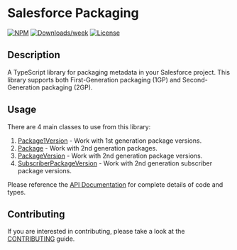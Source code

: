 # Salesforce Packaging

[![NPM](https://img.shields.io/npm/v/@salesforce/packaging.svg?label=@salesforce/packaging)](https://www.npmjs.com/package/@salesforce/packaging) [![Downloads/week](https://img.shields.io/npm/dw/@salesforce/packaging.svg)](https://npmjs.org/package/@salesforce/packaging) [![License](https://img.shields.io/badge/License-Apache--2.0-blue.svg)](https://opensource.org/license/apache-2-0)

## Description

A TypeScript library for packaging metadata in your Salesforce project. This library supports both First-Generation packaging (1GP) and Second-Generation packaging (2GP).

## Usage

There are 4 main classes to use from this library:

1. [Package1Version](https://forcedotcom.github.io/packaging/classes/package1_package1Version.Package1Version.html) - Work with 1st generation package versions.
1. [Package](https://forcedotcom.github.io/packaging/classes/package_package.Package.html) - Work with 2nd generation packages.
1. [PackageVersion](https://forcedotcom.github.io/packaging/classes/package_packageVersion.PackageVersion.html) - Work with 2nd generation package versions.
1. [SubscriberPackageVersion](https://forcedotcom.github.io/packaging/classes/package_subscriberPackageVersion.SubscriberPackageVersion.html) - Work with 2nd generation subscriber package versions.

Please reference the [API Documentation](https://forcedotcom.github.io/packaging/) for complete details of code and types.

## Contributing

If you are interested in contributing, please take a look at the [CONTRIBUTING](CONTRIBUTING.md) guide.
